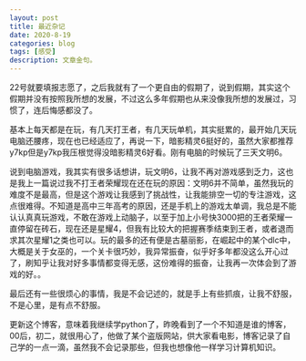 ```yaml
---
layout: post
title: 最近杂记
date: 2020-8-19
categories: blog
tags: [感受]
description: 文章金句。
---
```


22号就要填报志愿了，之后我就有了一个更自由的假期了，说到假期，其实这个假期并没有按照我所想的发展，不过这么多年假期也从来没像我所想的发展过，习惯了，连后悔感都没了。

基本上每天都是在玩，有几天打王者，有几天玩单机，其实挺累的，最开始几天玩电脑还腰疼，现在也已经适应了，再说一下，暗影精灵6挺好的，虽然大家都推荐y7kp但是y7kp我压根觉得没暗影精灵6好看。刚有电脑的时候玩了三天文明6。

说到电脑游戏，我其实有很多话想讲，玩文明6，让我不再对游戏感到乏力，这也是我上一篇说过我不打王者荣耀现在还在玩的原因：文明6并不简单，虽然我玩的难度不是最高，但是这个游戏让我感到了挑战性，让我能排空一切的专注游戏，这点很难得。不知道是高中三年高考的原因，还是手机上的游戏太单调，我总是不能认认真真玩游戏，不敢在游戏上动脑子，以至于加上小号快3000把的王者荣耀一直停留在砖石，现在还是星耀4，但我有比较大的把握赛季结束到王者，或者退而求其次星耀1之类也可以。玩的最多的还有便是古墓丽影，在崛起中的某个dlc中，大概是关于女巫的，一个关卡很巧妙，我异常振奋，似乎好多年都没这么开心过了，刷知乎让我对好多事情都变得无感，这份难得的振奋，让我再一次体会到了游戏的好。。

最后还有一些很烦心的事情，我是不会记述的，就是手上有些抓痕，让我不舒服，不是心里，是有点不舒服。

更新这个博客，意味着我继续学python了，昨晚看到了一个不知道是谁的博客，00后，初二，就很用心了，他做了某个盗版网站，供大家看电影，博客记录了自己学的一点一滴，虽然我不会记录那些，但我也想像他一样学习计算机知识。
